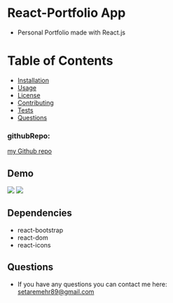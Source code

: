 # React-Portfolio App
* Personal Portfolio made with React.js


# Table of Contents 
* [Installation](#installation)
* [Usage](#usage)
* [License](#license)
* [Contributing](#contributing)
* [Tests](#tests)
* [Questions](#questions)

### githubRepo:
[my Github repo](https://github.com/setaremehr/portfolio.git)

## Demo
![](https://user-images.githubusercontent.com/66357101/97743785-6ddb1d80-1aa3-11eb-850d-051398c4c640.png)
![](images/demo.gif)

## Dependencies
* react-bootstrap
* react-dom
* react-icons
  
## Questions
* If you have any questions you can contact me here: setaremehr89@gmail.com